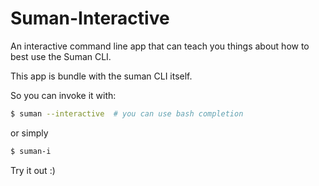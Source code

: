 
# Suman-Interactive

An interactive command line app that can teach you things about how to best use the
Suman CLI.

This app is bundle with the suman CLI itself.

So you can invoke it with:

```bash
$ suman --interactive  # you can use bash completion
```

or simply

```bash
$ suman-i
```

Try it out :)